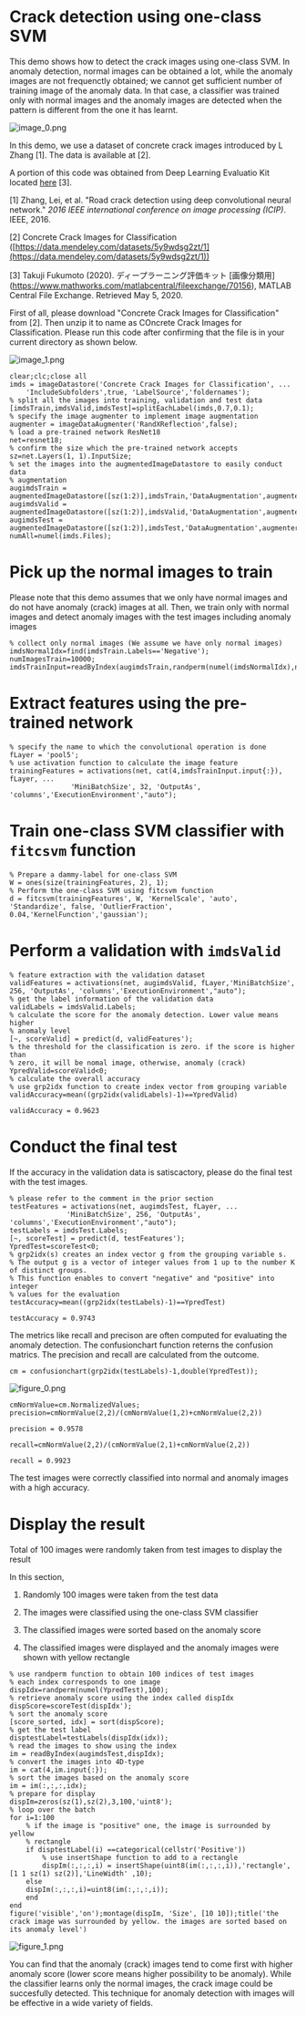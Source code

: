 # Crack detection using one-class SVM

This demo shows how to detect the crack images using one-class SVM. In anomaly detection, normal images can be obtained a lot, while the anomaly images are not frequenctly obtained; we cannot get sufficient number of training image of the anomaly data. In that case, a classifier was trained only with normal images and the anomaly images are detected when the pattern is different from the one it has learnt. 

![image_0.png](README_images/image_0.png)

In this demo, we use a dataset of concrete crack images introduced by L Zhang [1]. The data is available at [2]. 

A portion of this code was obtained from Deep Learning Evaluatio Kit located [here](https://jp.mathworks.com/matlabcentral/fileexchange/70156) [3].

[1] Zhang, Lei, et al. "Road crack detection using deep convolutional neural network." *2016 IEEE international conference on image processing (ICIP)*. IEEE, 2016.

[2] Concrete Crack Images for Classification ([https://data.mendeley.com/datasets/5y9wdsg2zt/1](https://data.mendeley.com/datasets/5y9wdsg2zt/1))

[3] Takuji Fukumoto (2020). ディープラーニング評価キット [画像分類用] (https://www.mathworks.com/matlabcentral/fileexchange/70156), MATLAB Central File Exchange. Retrieved May 5, 2020.

  

First of all, please download "Concrete Crack Images for Classification" from [2]. Then unzip it to name as COncrete Crack Images for Classification. Please run this code after confirming that the file is in your current directory as shown below.  

![image_1.png](README_images/image_1.png)

```matlab:Code
clear;clc;close all
imds = imageDatastore('Concrete Crack Images for Classification', ...
    'IncludeSubfolders',true, 'LabelSource','foldernames');
% split all the images into training, validation and test data 
[imdsTrain,imdsValid,imdsTest]=splitEachLabel(imds,0.7,0.1);
% specify the image augmenter to implement image augmentation
augmenter = imageDataAugmenter('RandXReflection',false);
% load a pre-trained network ResNet18
net=resnet18;
% confirm the size which the pre-trained network accepts
sz=net.Layers(1, 1).InputSize;
% set the images into the augmentedImageDatastore to easily conduct data
% augmentation
augimdsTrain = augmentedImageDatastore([sz(1:2)],imdsTrain,'DataAugmentation',augmenter);
augimdsValid = augmentedImageDatastore([sz(1:2)],imdsValid,'DataAugmentation',augmenter);
augimdsTest = augmentedImageDatastore([sz(1:2)],imdsTest,'DataAugmentation',augmenter);
numAll=numel(imds.Files);
```

# Pick up the normal images to train

Please note that this demo assumes that we only have normal images and do not have anomaly (crack) images at all. Then, we train only with normal images and detect anomaly images with the test images including anomaly images

```matlab:Code
% collect only normal images (We assume we have only normal images)
imdsNormalIdx=find(imdsTrain.Labels=='Negative');
numImagesTrain=10000;
imdsTrainInput=readByIndex(augimdsTrain,randperm(numel(imdsNormalIdx),numImagesTrain));
```

# Extract features using the pre-trained network

```matlab:Code
% specify the name to which the convolutional operation is done
fLayer = 'pool5';
% use activation function to calculate the image feature
trainingFeatures = activations(net, cat(4,imdsTrainInput.input{:}), fLayer, ...
               'MiniBatchSize', 32, 'OutputAs', 'columns','ExecutionEnvironment',"auto");    
```

# Train one-class SVM classifier with `fitcsvm` function

```matlab:Code
% Prepare a dammy-label for one-class SVM
W = ones(size(trainingFeatures, 2), 1);
% Perform the one-class SVM using fitcsvm function
d = fitcsvm(trainingFeatures', W, 'KernelScale', 'auto', 'Standardize', false, 'OutlierFraction', 0.04,'KernelFunction','gaussian');
```

# Perform a validation with `imdsValid`

```matlab:Code
% feature extraction with the validation dataset
validFeatures = activations(net, augimdsValid, fLayer,'MiniBatchSize', 256, 'OutputAs', 'columns','ExecutionEnvironment',"auto");  
% get the label information of the validation data
validLabels = imdsValid.Labels;
% calculate the score for the anomaly detection. Lower value means higher
% anomaly level 
[~, scoreValid] = predict(d, validFeatures');
% the threshold for the classification is zero. if the score is higher than
% zero, it will be nomal image, otherwise, anomaly (crack)
YpredValid=scoreValid<0;
% calculate the overall accuracy
% use grp2idx function to create index vector from grouping variable
validAccuracy=mean((grp2idx(validLabels)-1)==YpredValid)
```

```text:Output
validAccuracy = 0.9623
```

# Conduct the final test

If the accuracy in the validation data is satiscactory, please do the final test with the test images. 

```matlab:Code
% please refer to the comment in the prior section
testFeatures = activations(net, augimdsTest, fLayer, ...
              'MiniBatchSize', 256, 'OutputAs', 'columns','ExecutionEnvironment',"auto");   
testLabels = imdsTest.Labels;
[~, scoreTest] = predict(d, testFeatures');
YpredTest=scoreTest<0;
% grp2idx(s) creates an index vector g from the grouping variable s. 
% The output g is a vector of integer values from 1 up to the number K of distinct groups. 
% This function enables to convert "negative" and "positive" into integer
% values for the evaluation
testAccuracy=mean((grp2idx(testLabels)-1)==YpredTest)
```

```text:Output
testAccuracy = 0.9743
```

The metrics like recall and precison are often computed for evaluating the anomaly detection. The confusionchart function reterns the confusion matrics. The precision and recall are calculated from the outcome. 

```matlab:Code
cm = confusionchart(grp2idx(testLabels)-1,double(YpredTest));
```

![figure_0.png](README_images/figure_0.png)

```matlab:Code
cmNormValue=cm.NormalizedValues;
precision=cmNormValue(2,2)/(cmNormValue(1,2)+cmNormValue(2,2))
```

```text:Output
precision = 0.9578
```

```matlab:Code
recall=cmNormValue(2,2)/(cmNormValue(2,1)+cmNormValue(2,2))
```

```text:Output
recall = 0.9923
```

The test images were correctly classified into normal and anomaly images with a high accuracy. 

# Display the result 

Total of 100 images were randomly taken from test images to display the result

In this section, 

1) Randomly 100 images were taken from the test data

2) The images were classified using the one-class SVM classifier

3) The classified images were sorted based on the anomaly score 

4) The classified images were displayed and the anomaly images were shown with yellow rectangle

```matlab:Code
% use randperm function to obtain 100 indices of test images
% each index corresponds to one image
dispIdx=randperm(numel(YpredTest),100);
% retrieve anomaly score using the index called dispIdx
dispScore=scoreTest(dispIdx');
% sort the anomaly score 
[score_sorted, idx] = sort(dispScore);
% get the test label
disptestLabel=testLabels(dispIdx(idx));
% read the images to show using the index
im = readByIndex(augimdsTest,dispIdx);
% convert the images into 4D-type
im = cat(4,im.input{:});
% sort the images based on the anomaly score
im = im(:,:,:,idx);
% prepare for display
dispIm=zeros(sz(1),sz(2),3,100,'uint8');
% loop over the batch
for i=1:100
    % if the image is "positive" one, the image is surrounded by yellow
    % rectangle
    if disptestLabel(i) ==categorical(cellstr('Positive'))
        % use insertShape function to add to a rectangle
        dispIm(:,:,:,i) = insertShape(uint8(im(:,:,:,i)),'rectangle',[1 1 sz(1) sz(2)],'LineWidth' ,10);
    else
    dispIm(:,:,:,i)=uint8(im(:,:,:,i));
    end
end
figure('visible','on');montage(dispIm, 'Size', [10 10]);title('the crack image was surrounded by yellow. the images are sorted based on its anomaly level')
```

![figure_1.png](README_images/figure_1.png)

You can find that the anomaly (crack) images tend to come first with higher anomaly score (lower score means higher possibility to be anomaly). While the classifier learns only the normal images, the crack image could be succesfully detected. This technique for anomaly detection with images will be effective in a wide variety of fields.
